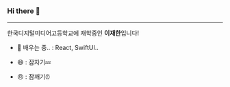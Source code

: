### Hi there 👋
---
한국디지털미디어고등학교에 재학중인 **이재한**입니다!

- 🌱 배우는 중.. : React, SwiftUI..

- 😄 : 잠자기💤

- 😠 : 잠깨기⏰


